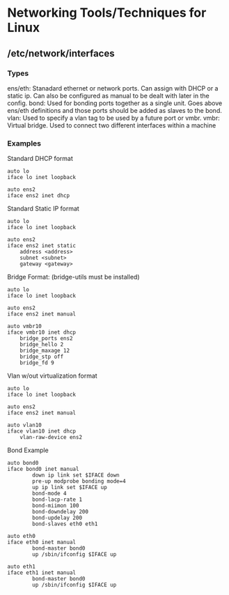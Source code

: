# Networking Tools/Techniques for Linux
## /etc/network/interfaces
### Types
ens/eth: Stanadard ethernet or network ports.  Can assign with DHCP or a static ip.  Can also be configured as manual to be dealt with later in the config.
bond: Used for bonding ports together as a single unit.  Goes above ens/eth definitions and those ports should be added as slaves to the bond.
vlan: Used to specify a vlan tag to be used by a future port or vmbr.
vmbr: Virtual bridge.  Used to connect two different interfaces within a machine

### Examples
Standard DHCP format
```
auto lo
iface lo inet loopback

auto ens2
iface ens2 inet dhcp
```
Standard Static IP format
```
auto lo
iface lo inet loopback

auto ens2
iface ens2 inet static
	address <address>
	subnet <subnet>
	gateway <gateway>
```
Bridge Format: (bridge-utils must be installed)
```
auto lo
iface lo inet loopback

auto ens2
iface ens2 inet manual

auto vmbr10
iface vmbr10 inet dhcp
	bridge_ports ens2
	bridge_hello 2
	bridge_maxage 12
	bridge_stp off
   	bridge_fd 9
```

Vlan w/out virtualization format
```
auto lo
iface lo inet loopback

auto ens2
iface ens2 inet manual

auto vlan10
iface vlan10 inet dhcp
	vlan-raw-device ens2
```

Bond Example
```
auto bond0
iface bond0 inet manual
        down ip link set $IFACE down
        pre-up modprobe bonding mode=4
        up ip link set $IFACE up
        bond-mode 4
        bond-lacp-rate 1
        bond-miimon 100
        bond-downdelay 200
        bond-updelay 200
        bond-slaves eth0 eth1

auto eth0
iface eth0 inet manual
        bond-master bond0
        up /sbin/ifconfig $IFACE up

auto eth1
iface eth1 inet manual
        bond-master bond0
        up /sbin/ifconfig $IFACE up
```
